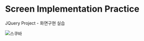 # Screen Implementation Practice

JQuery Project - 화면구현 실습

![스쿠바](https://github.com/user-attachments/assets/b2d5722c-6a93-41fc-8ce4-63d185be5d59) 
